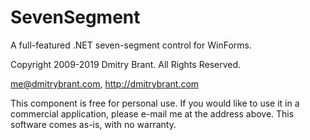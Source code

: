 # SevenSegment

A full-featured .NET seven-segment control for WinForms.

Copyright 2009-2019 Dmitry Brant. All Rights Reserved.

me@dmitrybrant.com, http://dmitrybrant.com

This component is free for personal use.
If you would like to use it in a commercial application, please e-mail me at the address above.
This software comes as-is, with no warranty.

